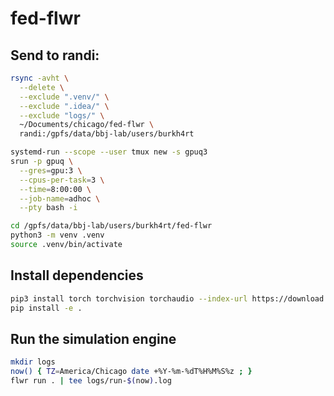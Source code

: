 # fed-flwr

## Send to randi:

```bash
rsync -avht \
  --delete \
  --exclude ".venv/" \
  --exclude ".idea/" \
  --exclude "logs/" \
  ~/Documents/chicago/fed-flwr \
  randi:/gpfs/data/bbj-lab/users/burkh4rt

systemd-run --scope --user tmux new -s gpuq3
srun -p gpuq \
  --gres=gpu:3 \
  --cpus-per-task=3 \
  --time=8:00:00 \
  --job-name=adhoc \
  --pty bash -i

cd /gpfs/data/bbj-lab/users/burkh4rt/fed-flwr
python3 -m venv .venv
source .venv/bin/activate
```

## Install dependencies

```bash
pip3 install torch torchvision torchaudio --index-url https://download.pytorch.org/whl/cu128
pip install -e .
```

## Run the simulation engine

```bash
mkdir logs
now() { TZ=America/Chicago date +%Y-%m-%dT%H%M%S%z ; }
flwr run . | tee logs/run-$(now).log
```
